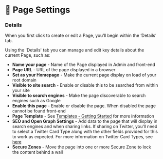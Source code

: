 # 🔹 Page Settings

### Details <a href="#id-2-details" id="id-2-details"></a>

When you first click to create or edit a Page, you’ll begin within the ‘Details’ tab.

Using the 'Details' tab you can manage and edit key details about the current Page, such as:

* **Name your page** - Name of the Page displayed in Admin and front-end
* **Page URL** - URL of the page displayed in a browser
* **Set as your Homepage** - Make the current page display on load of your root domain
* **Visible to site search** - Enable or disable this to be searched from within your site
* **Visible to search engines** - Make the page discoverable to search engines such as Google
* **Enable this page** - Enable or disable the page. When disabled the page cannot be found front-end
* **Page Template** - See [Templates - Getting Started](https://help.siteglide.com/article/218-templates-getting-started) for more information
* **SEO and Open Graph Settings** - Add data to the page that will display in search engines and when sharing links. If sharing on Twitter, you'll need to select a Twitter Card Type along with the other fields provided for this to work as expected. For more information on Twitter Card Types, see [here](https://developer.twitter.com/en/docs/twitter-for-websites/cards/overview/abouts-cards)
* **Secure Zones** - Move the page into one or more Secure Zone to lock the content behind a wall
